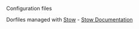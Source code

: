 Configuration files

Dorfiles managed with [Stow](https://github.com/aspiers/stow) - [Stow Documentation](https://www.gnu.org/software/stow/)
